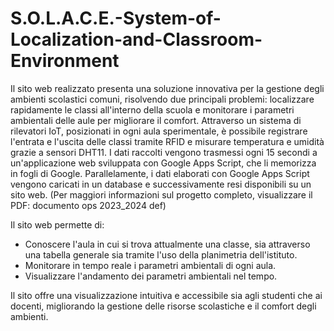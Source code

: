 # S.O.L.A.C.E.-System-of-Localization-and-Classroom-Environment

Il sito web realizzato presenta una soluzione innovativa per la gestione degli ambienti scolastici comuni, risolvendo due principali problemi: localizzare rapidamente le classi all'interno della scuola e monitorare i parametri ambientali delle aule per migliorare il comfort. Attraverso un sistema di rilevatori IoT, posizionati in ogni aula sperimentale, è possibile registrare l'entrata e l'uscita delle classi tramite RFID e misurare temperatura e umidità grazie a sensori DHT11. I dati raccolti vengono trasmessi ogni 15 secondi a un'applicazione web sviluppata con Google Apps Script, che li memorizza in fogli di Google.
Parallelamente, i dati elaborati con Google Apps Script vengono caricati in un database e successivamente resi disponibili su un sito web.
(Per maggiori informazioni sul progetto completo, visualizzare il PDF: documento ops 2023_2024 def)

Il sito web permette di:
- Conoscere l'aula in cui si trova attualmente una classe, sia attraverso una tabella generale sia tramite l'uso della planimetria dell'istituto.
- Monitorare in tempo reale i parametri ambientali di ogni aula.
- Visualizzare l'andamento dei parametri ambientali nel tempo.

Il sito offre una visualizzazione intuitiva e accessibile sia agli studenti che ai docenti, migliorando la gestione delle risorse scolastiche e il comfort degli ambienti.
